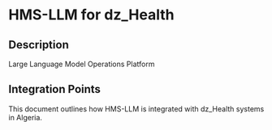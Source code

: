 # HMS-LLM for dz_Health

## Description

Large Language Model Operations Platform

## Integration Points

This document outlines how HMS-LLM is integrated with dz_Health systems in Algeria.
